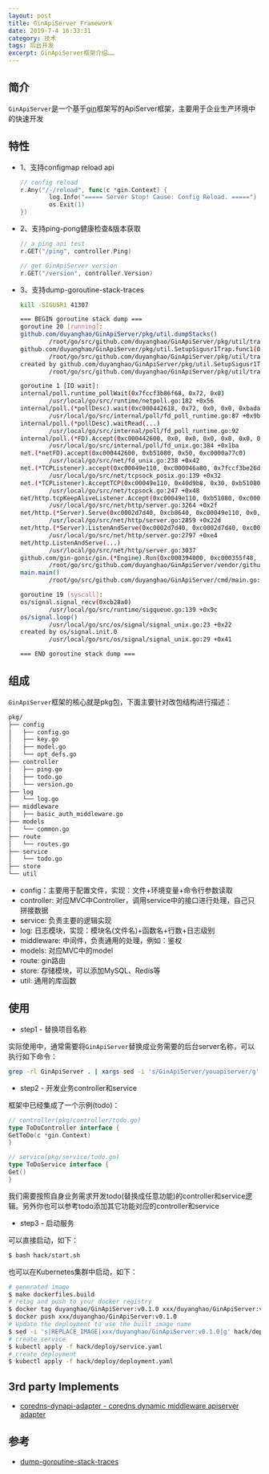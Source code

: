 ```yaml
---
layout: post
title: GinApiServer Framework
date: 2019-7-4 16:33:31
category: 技术
tags: 后台开发
excerpt: GinApiServer框架介绍……
---
```


## 简介

`GinApiServer`是一个基于[gin](https://github.com/gin-gonic/gin)框架写的ApiServer框架，主要用于企业生产环境中的快速开发

## 特性

* 1、支持configmap reload api
  ```go
  // config reload
  r.Any("/-/reload", func(c *gin.Context) {
          log.Info("===== Server Stop! Cause: Config Reload. =====")
          os.Exit(1)
  })
  ```

* 2、支持ping-pong健康检查&版本获取
  ```go
  // a ping api test
  r.GET("/ping", controller.Ping)
  
  // get GinApiServer version
  r.GET("/version", controller.Version)
  ```

* 3、支持dump-goroutine-stack-traces
  ```bash
  kill -SIGUSR1 41307
  
  === BEGIN goroutine stack dump ===
  goroutine 20 [running]:
  github.com/duyanghao/GinApiServer/pkg/util.dumpStacks()
          /root/go/src/github.com/duyanghao/GinApiServer/pkg/util/trap.go:23 +0x6d
  github.com/duyanghao/GinApiServer/pkg/util.SetupSigusr1Trap.func1(0xc000332240)
          /root/go/src/github.com/duyanghao/GinApiServer/pkg/util/trap.go:16 +0x34
  created by github.com/duyanghao/GinApiServer/pkg/util.SetupSigusr1Trap
          /root/go/src/github.com/duyanghao/GinApiServer/pkg/util/trap.go:14 +0xab
  
  goroutine 1 [IO wait]:
  internal/poll.runtime_pollWait(0x7fccf3b86f68, 0x72, 0x0)
          /usr/local/go/src/runtime/netpoll.go:182 +0x56
  internal/poll.(*pollDesc).wait(0xc000442618, 0x72, 0x0, 0x0, 0xbadadd)
          /usr/local/go/src/internal/poll/fd_poll_runtime.go:87 +0x9b
  internal/poll.(*pollDesc).waitRead(...)
          /usr/local/go/src/internal/poll/fd_poll_runtime.go:92
  internal/poll.(*FD).Accept(0xc000442600, 0x0, 0x0, 0x0, 0x0, 0x0, 0x0, 0x0)
          /usr/local/go/src/internal/poll/fd_unix.go:384 +0x1ba
  net.(*netFD).accept(0xc000442600, 0xb51080, 0x50, 0xc0000a77c0)
          /usr/local/go/src/net/fd_unix.go:238 +0x42
  net.(*TCPListener).accept(0xc00049e110, 0xc000046a80, 0x7fccf3be26d0, 0xc000000180)
          /usr/local/go/src/net/tcpsock_posix.go:139 +0x32
  net.(*TCPListener).AcceptTCP(0xc00049e110, 0x40d9b8, 0x30, 0xb51080)
          /usr/local/go/src/net/tcpsock.go:247 +0x48
  net/http.tcpKeepAliveListener.Accept(0xc00049e110, 0xb51080, 0xc0002d0e70, 0xadef20, 0x2294c70)
          /usr/local/go/src/net/http/server.go:3264 +0x2f
  net/http.(*Server).Serve(0xc0002d7d40, 0xcb8640, 0xc00049e110, 0x0, 0x0)
          /usr/local/go/src/net/http/server.go:2859 +0x22d
  net/http.(*Server).ListenAndServe(0xc0002d7d40, 0xc0002d7d40, 0xc000355ea8)
          /usr/local/go/src/net/http/server.go:2797 +0xe4
  net/http.ListenAndServe(...)
          /usr/local/go/src/net/http/server.go:3037
  github.com/gin-gonic/gin.(*Engine).Run(0xc000394000, 0xc000355f48, 0x1, 0x1, 0x0, 0x0)
          /root/go/src/github.com/duyanghao/GinApiServer/vendor/github.com/gin-gonic/gin/gin.go:294 +0x140
  main.main()
          /root/go/src/github.com/duyanghao/GinApiServer/cmd/main.go:22 +0x2c4
  
  goroutine 19 [syscall]:
  os/signal.signal_recv(0xcb28a0)
          /usr/local/go/src/runtime/sigqueue.go:139 +0x9c
  os/signal.loop()
          /usr/local/go/src/os/signal/signal_unix.go:23 +0x22
  created by os/signal.init.0
          /usr/local/go/src/os/signal/signal_unix.go:29 +0x41
  
  === END goroutine stack dump ===
  ```

## 组成

`GinApiServer`框架的核心就是pkg包，下面主要针对改包结构进行描述：

```bash
pkg/
├── config
│   ├── config.go
│   ├── key.go
│   ├── model.go
│   └── opt_defs.go
├── controller
│   ├── ping.go
│   ├── todo.go
│   └── version.go
├── log
│   └── log.go
├── middleware
│   ├── basic_auth_middleware.go
├── models
│   └── common.go
├── route
│   └── routes.go
├── service
│   └── todo.go
├── store
└── util
```

* config：主要用于配置文件，实现：文件+环境变量+命令行参数读取
* controller: 对应MVC中Controller，调用service中的接口进行处理，自己只拼接数据
* service: 负责主要的逻辑实现
* log: 日志模块，实现：模块名(文件名)+函数名+行数+日志级别
* middleware: 中间件，负责通用的处理，例如：鉴权
* models: 对应MVC中的model
* route: gin路由
* store: 存储模块，可以添加MySQL、Redis等
* util: 通用的库函数

## 使用

* step1 - 替换项目名称

实际使用中，通常需要将`GinApiServer`替换成业务需要的后台server名称，可以执行如下命令：

```bash
grep -rl GinApiServer . | xargs sed -i 's/GinApiServer/youapiserver/g' 
```
  
* step2 - 开发业务controller和service

框架中已经集成了一个示例(todo)：

```go
// controller(pkg/controller/todo.go)
type ToDoController interface {
GetToDo(c *gin.Context)
}

// service(pkg/service/todo.go)
type ToDoService interface {
Get()
}
```

我们需要按照自身业务需求开发todo(替换成任意功能)的controller和service逻辑。另外你也可以参考todo添加其它功能对应的controller和service
   
* step3 - 启动服务  

可以直接启动，如下：

```bash
$ bash hack/start.sh
```

也可以在Kubernetes集群中启动，如下：

```bash
# generated image
$ make dockerfiles.build
# retag and push to your docker registry
$ docker tag duyanghao/GinApiServer:v0.1.0 xxx/duyanghao/GinApiServer:v0.1.0
$ docker push xxx/duyanghao/GinApiServer:v0.1.0
# Update the deployment to use the built image name
$ sed -i 's|REPLACE_IMAGE|xxx/duyanghao/GinApiServer:v0.1.0|g' hack/deploy/deployment.yaml
# create service 
$ kubectl apply -f hack/deploy/service.yaml
# create deployment
$ kubectl apply -f hack/deploy/deployment.yaml
```

## 3rd party Implements

* [coredns-dynapi-adapter - coredns dynamic middleware apiserver adapter](https://github.com/duyanghao/coredns-dynapi-adapter)

## 参考

* [dump-goroutine-stack-traces](https://colobu.com/2016/12/21/how-to-dump-goroutine-stack-traces/)
